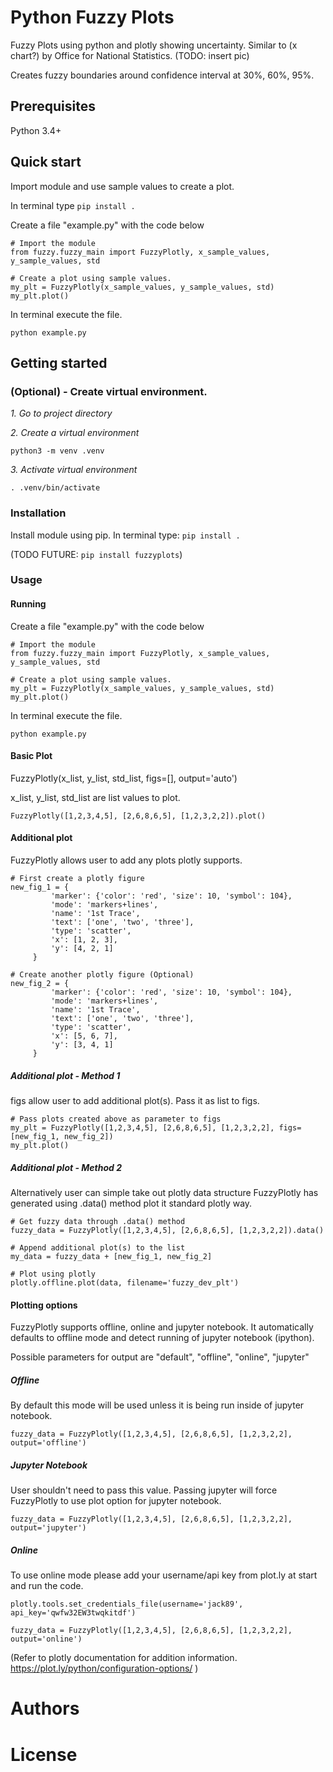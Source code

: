 # Python Fuzzy Plots
Fuzzy Plots using python and plotly showing uncertainty. Similar to (x chart?) by Office for National Statistics.
(TODO: insert pic)

Creates fuzzy boundaries around confidence interval at 30%, 60%, 95%.

## Prerequisites
Python 3.4+

## Quick start
Import module and use sample values to create a plot.

In terminal type
`pip install .`

Create a file "example.py" with the code below
```
# Import the module
from fuzzy.fuzzy_main import FuzzyPlotly, x_sample_values, y_sample_values, std

# Create a plot using sample values.
my_plt = FuzzyPlotly(x_sample_values, y_sample_values, std)
my_plt.plot()
```
In terminal execute the file.

`python example.py`

## Getting started

### (Optional) - Create virtual environment.
_1. Go to project directory_

_2. Create a virtual environment_

`python3 -m venv .venv`

_3. Activate virtual environment_

`. .venv/bin/activate`


### Installation

Install module using pip.
In terminal type: `pip install .`
 
 (TODO FUTURE: `pip install fuzzyplots`)

### Usage

#### Running

Create a file "example.py" with the code below
```
# Import the module
from fuzzy.fuzzy_main import FuzzyPlotly, x_sample_values, y_sample_values, std

# Create a plot using sample values.
my_plt = FuzzyPlotly(x_sample_values, y_sample_values, std)
my_plt.plot()
```
In terminal execute the file.

`python example.py`

#### Basic Plot
FuzzyPlotly(x_list, y_list, std_list, figs=[], output='auto')

x_list, y_list, std_list are list values to plot.

`FuzzyPlotly([1,2,3,4,5], [2,6,8,6,5], [1,2,3,2,2]).plot()`

#### Additional plot
FuzzyPlotly allows user to add any plots plotly supports.

```
# First create a plotly figure
new_fig_1 = {
         'marker': {'color': 'red', 'size': 10, 'symbol': 104},
         'mode': 'markers+lines',
         'name': '1st Trace',
         'text': ['one', 'two', 'three'],
         'type': 'scatter',
         'x': [1, 2, 3],
         'y': [4, 2, 1]
     }

# Create another plotly figure (Optional)
new_fig_2 = {
         'marker': {'color': 'red', 'size': 10, 'symbol': 104},
         'mode': 'markers+lines',
         'name': '1st Trace',
         'text': ['one', 'two', 'three'],
         'type': 'scatter',
         'x': [5, 6, 7],
         'y': [3, 4, 1]
     }
```

##### Additional plot - Method 1
figs allow user to add additional plot(s). Pass it as list to figs.

```
# Pass plots created above as parameter to figs
my_plt = FuzzyPlotly([1,2,3,4,5], [2,6,8,6,5], [1,2,3,2,2], figs=[new_fig_1, new_fig_2])
my_plt.plot()
```

##### Additional plot - Method 2
Alternatively user can simple take out plotly data structure FuzzyPlotly has generated using .data() method plot it standard plotly way.

```
# Get fuzzy data through .data() method
fuzzy_data = FuzzyPlotly([1,2,3,4,5], [2,6,8,6,5], [1,2,3,2,2]).data()

# Append additional plot(s) to the list
my_data = fuzzy_data + [new_fig_1, new_fig_2]

# Plot using plotly
plotly.offline.plot(data, filename='fuzzy_dev_plt')

```

#### Plotting options
FuzzyPlotly supports offline, online and jupyter notebook. It automatically defaults to offline mode and detect running of jupyter notebook (ipython).

Possible parameters for output are "default", "offline", "online", "jupyter"

##### Offline
By default this mode will be used unless it is being run inside of jupyter notebook.

`fuzzy_data = FuzzyPlotly([1,2,3,4,5], [2,6,8,6,5], [1,2,3,2,2], output='offline')`

##### Jupyter Notebook
User shouldn't need to pass this value. Passing jupyter will force FuzzyPlotly to use plot option for jupyter notebook.

`fuzzy_data = FuzzyPlotly([1,2,3,4,5], [2,6,8,6,5], [1,2,3,2,2], output='jupyter')`

##### Online
To use online mode please add your username/api key from plot.ly at start and run the code.

`plotly.tools.set_credentials_file(username='jack89', api_key='qwfw32EW3twqkitdf')`

`fuzzy_data = FuzzyPlotly([1,2,3,4,5], [2,6,8,6,5], [1,2,3,2,2], output='online')`

(Refer to plotly documentation for addition information.
 https://plot.ly/python/configuration-options/
)

# Authors

# License
